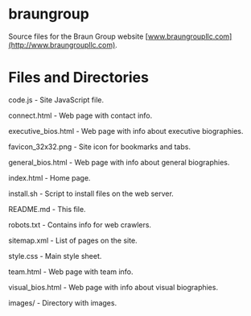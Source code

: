 # braungroup
Source files for the Braun Group website [www.braungroupllc.com](http://www.braungroupllc.com).

Files and Directories
=====================

  code.js              - Site JavaScript file. 

  connect.html         - Web page with contact info.

  executive_bios.html  - Web page with info about executive biographies.

  favicon_32x32.png    - Site icon for bookmarks and tabs.      

  general_bios.html    - Web page with info about general biographies.

  index.html           - Home page.

  install.sh           - Script to install files on the web server.

  README.md            - This file.

  robots.txt           - Contains info for web crawlers.

  sitemap.xml          - List of pages on the site.

  style.css            - Main style sheet.

  team.html            - Web page with team info.

  visual_bios.html     - Web page with info about visual biographies.

  images/              - Directory with images.
  
